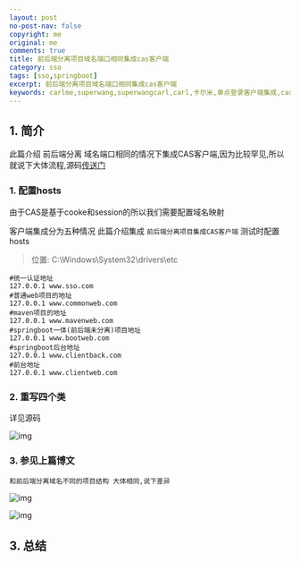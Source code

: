 ```yaml
---
layout: post
no-post-nav: false 
copyright: me
original: me
comments: true
title: 前后端分离项目域名端口相同集成cas客户端
category: sso
tags: [sso,springboot]
excerpt: 前后端分离项目域名端口相同集成cas客户端
keywords: carlme,superwang,superwangcarl,carl,卡尔米,单点登录客户端集成,cas,client,springboot,前后端分离
---
```


## 1. 简介

此篇介绍 前后端分离 域名端口相同的情况下集成CAS客户端,因为比较罕见,所以就说下大体流程,源码[传送门](https://github.com/SuperWangCarl/cas-client/tree/master/sso-client-springboot-back-web)

### 1. 配置hosts

由于CAS是基于cooke和session的所以我们需要配置域名映射

客户端集成分为五种情况 此篇介绍集成 `前后端分离项目集成CAS客户端`
测试时配置hosts

> 位置: C:\Windows\System32\drivers\etc

```shell
#统一认证地址
127.0.0.1 www.sso.com
#普通web项目的地址
127.0.0.1 www.commonweb.com
#maven项目的地址
127.0.0.1 www.mavenweb.com
#springboot一体(前后端未分离)项目地址
127.0.0.1 www.bootweb.com
#springboot后台地址
127.0.0.1 www.clientback.com
#前台地址
127.0.0.1 www.clientweb.com
```

### 2. 重写四个类

详见源码

![img]({{site.cdn}}/assets/images/blog/2019/20190412155847.png)

### 3. 参见上篇博文

`和前后端分离域名不同的项目结构 大体相同,说下差异`

![img]({{site.cdn}}/assets/images/blog/2019/20190412160143.png)

![img]({{site.cdn}}/assets/images/blog/2019/20190412160050.png)

## 3. 总结

